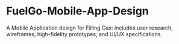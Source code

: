 # FuelGo-Mobile-App-Design
A Mobile Application design for Filling Gas: includes user research, wireframes, high-fidelity prototypes, and UI/UX specifications.
